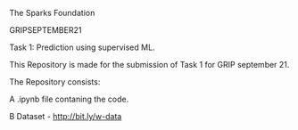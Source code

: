 
The Sparks Foundation

GRIPSEPTEMBER21

Task 1: Prediction using supervised ML.

This Repository is made for the submission of Task 1 for GRIP september 21.

The Repository consists:

A .ipynb file contaning the code.

B Dataset - http://bit.ly/w-data
